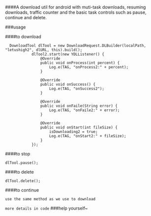 ####A download util for android with muti-task downloads, resuming downloads, traffic counter and the basic task controls such as pause, continue and delete.

###usage

####to download
```
  DownloadTool dlTool = new DownloadRequest.DLBuilder(localPath, "letushigh2", dlURL, this).build();
            dlTool2.start(new YDLListener() {
                @Override
                public void onProcess(int percent) {
                    Log.e(TAG, "onProcess2:" + percent);
                }

                @Override
                public void onSuccess() {
                    Log.e(TAG, "onSuccess2");
                }

                @Override
                public void onFaile(String error) {
                    Log.e(TAG, "onFaile2:" + error);
                }

                @Override
                public void onStart(int fileSize) {
                    isDownloading2 = true;
                    Log.e(TAG, "onStart2:" + fileSize);
                }
            });
```

####to stop
```
dlTool.pause();
```

####to delete
```
dlTool.delete();
```

####to continue
```
use the same method as we use to download
```
`more details in code`
###help yourself~
